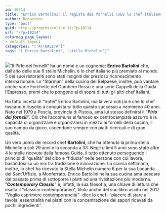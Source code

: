 ```yaml
---
id: 10214
title: "Enrico Bartolini: il regista dei fornelli \xE8 lo chef italiano pi\xF9 stellato"
author: Redazione
type: "post"
guid: http://progressonline.it/?p=10214
url: "/?p=10214"
colormag_page_layout:
- default_layout
categories: "['ATTUALITÀ']"
tags: "['Enrico Bartolini', 'stella Michelin']"
---
```


![](https://progressonline.it/wp-content/uploads/2018/11/mudecbartolinichef6-300x193.jpg)“Il Pirlo dei fornelli” ha un nome e un cognome: **Enrico Bartolini** che, dall’alto delle sue 6 stelle Michelin, è lo chef italiano più premiato al mondo. 5 dei suoi ristoranti sono stati insigniti del prezioso riconoscimento internazionale. Lo “Starman” della cucina del Belpaese, inoltre, può vantare anche varie Forchette del Gambero Rosso e una serie Cappelli della Guida l’Espresso, premi che lo pongono al di sopra di tutti gli altri chef italiani.

Ha fatto incetta di “trofei” Enrico Bartolini, ma la vera notizia è che lo chef toscano è riuscito a conquistarsi tutto questo successo a nemmeno 40 anni. Nato nel 1979 a Pescia, provincia di Pistoia, ama lui stesso definirsi il “***Pirlo dei fornelli***”. Ciò che l’accomuna al famoso ex centrocampista azzurro è la capacità di organizzare e organizzarsi in mezzo ai fornelli della cucina, il suo campo da gioco, uscendone sempre con piatti ricercati e di gran qualità.

Un vero uomo dei record chef **Bartolini**, che ha ottenuto la prima stella Michelin a soli 29 anni e la seconda a 33. Negli ultimi 5 anni sono state altre 4 le stelle ricevute dalla famosa Guida, il tutto ottenuto perseguendo i principi di “qualità” del cibo e “fiducia” nelle persone con cui lavora, basandosi su un mix tra tradizione e innovazione. La scorsa settimana, inoltre, lo chef ha ricevuto la Stella Michelin numero 6 per la sua Locanda del Sant’Uffizio, a Monferrato. Enrico Bartolini nella sua cucina ama pescare dal passato prima di sottoporre i piatti ad una rivisitazione più moderna. “***Contemporary Classic***” è, infatti, la sua filosofia, una chiave di lettura che esalta il “classico contemporaneo”, titolo anche del suo libro uscito nel 2017. “Voglio esprimere contemporaneità” -dice lo chef- “piacere di stare a tavola, essenzialità nei piatti con la concentrazione dei sapori ricavati da pochi ingredienti”.